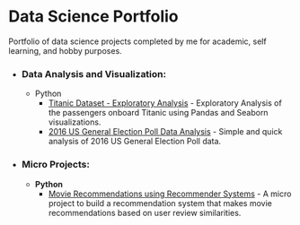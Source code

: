 # Data Science Portfolio
Portfolio of data science projects completed by me for academic, self learning, and hobby purposes.

- ### Data Analysis and Visualization:

  - Python
  	- [Titanic Dataset - Exploratory Analysis](https://github.com/klema21/data-science-portfolio/blob/master/Titanic%20Dataset%20-%20Exploratory%20%20Analysis.ipynb) - Exploratory Analysis of the passengers onboard Titanic using Pandas and Seaborn visualizations. 
  	- [2016 US General Election Poll Data Analysis](https://github.com/klema21/data-science-portfolio/blob/master/2016%20General%20Election%20Poll%20Analysis.ipynb) - Simple and quick analysis of 2016 US General Election Poll data.

- ### Micro Projects: 

	- __Python__
		- [Movie Recommendations using Recommender Systems](https://github.com/klema21/data-science-portfolio/blob/master/recommendationSystemPython.ipynb) - A micro project to build a recommendation system that makes movie recommendations based on user review similarities.